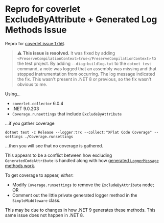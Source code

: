 # Repro for coverlet ExcludeByAttribute + Generated Log Methods Issue

Repro for [coverlet issue 1756](https://github.com/coverlet-coverage/coverlet/issues/1756).

> :warning: **This issue is resolved.** It was fixed by adding `<PreserveCompilationContext>true</PreserveCompilationContext>` to the test project. By adding `--diag:buildlog.txt` to the `dotnet test` command, a note was logged that an assembly was missing and that stopped instrumentation from occurring. The log message indicated the fix. This wasn't present in .NET 8 or previous, so the fix wasn't obvious to me.

Using...

- `coverlet.collector` 6.0.4
- .NET 9.0.203
- `Coverage.runsettings` that include `ExcludeByAttribute`

...if you gather coverage

`dotnet test -c Release --logger:trx --collect:"XPlat Code Coverage" --settings ./Coverage.runsettings`

...then you will see that no coverage is gathered.

This appears to be a conflict between how excluding `GeneratedCodeAttribute` is handled along with how [generated `LoggerMessage` methods work](https://learn.microsoft.com/en-us/dotnet/core/extensions/logger-message-generator).

To get coverage to appear, _either_:

- Modify `Coverage.runsettings` to remove the `ExcludeByAttribute` node; OR
- Comment out the little private generated logger method in the `SimpleMiddleware` class.

This may be due to changes in how .NET 9 generates these methods. This same issue does not happen in .NET 8.
